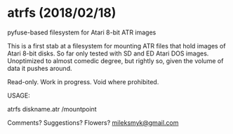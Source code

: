 # atrfs (2018/02/18)
pyfuse-based filesystem for Atari 8-bit ATR images

This is a first stab at a filesystem for mounting ATR files that hold images of
Atari 8-bit disks. So far only tested with SD and ED Atari DOS images.
Unoptimized to almost comedic degree, but rightly so, given the volume of data
it pushes around.

Read-only. Work in progress. Void where prohibited.


USAGE:

atrfs diskname.atr /mountpoint

Comments? Suggestions? Flowers? mileksmyk@gmail.com
